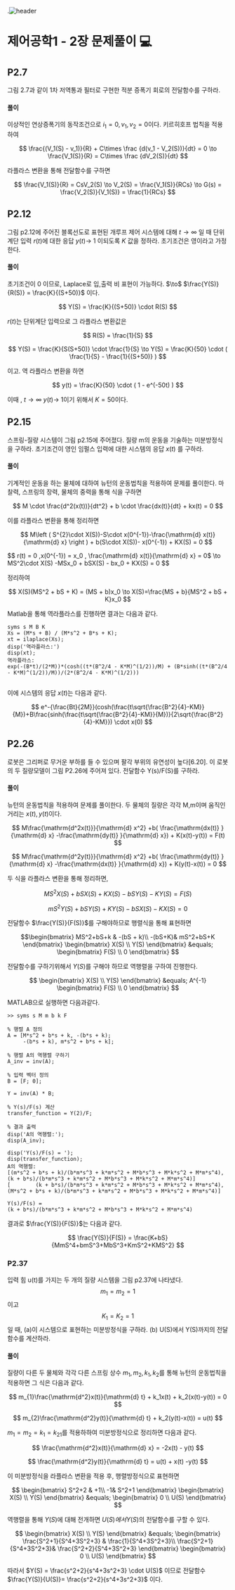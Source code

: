 .![header](https://capsule-render.vercel.app/api?type=wave&color=auto&height=300&section=header&text=Control-Systems-Engineering&fontSize=30)




#  제어공학1 - 2장 문제풀이 :computer: 



## P2.7 
그림 2.7과 같이 1차 저역통과 필터로 구현한 적분 증폭기 회로의 전달함수를 구하라.
#### 풀이

이상적인 연상증폭기의 동작조건으로  $i_1 =0,v_1,v_2=0$이다.
키르히호프 법칙을 적용하여 

$$
\frac{(V_1(S) - v_1)}{R} + C\times \frac {d(v_1 - V_2(S))}{dt} = 0 \to \frac{V_1(S)}{R} =  C\times \frac {dV_2(S)}{dt}
$$

라플라스 변환을 통해 전달함수를 구하면

$$
\frac{V_1(S)}{R} =  CsV_2(S) \to V_2(S) = \frac{V_1(S)}{RCs} \to G(s) = \frac{V_2(S)}{V_1(S)} = \frac{1}{RCs}
$$


## P2.12

그림 p2.12에 주어진 블록선도로 표현된 개루프 제어 시스템에 대해 $t \to \infty$ 일 때 단위계단 입력 $r(t)$에 대한 응답  $y(t)\to\ 1$ 이되도록 $K$ 값을 정하라. 초기조건은 영이라고 가정한다.
#### 풀이
초기조건이 0 이므로, Laplace로 입,출력 비 표현이 가능하다. $\to\$ $\frac{Y(S)}{R(S)} = \frac{K}{(S+50)}$ 이다.

$$
Y(S) = \frac{K}{(S+50)} \cdot R(S) 
$$

$r(t)$는 단위계단 입력으로 그 라플라스 변환값은

$$
R(S) = \frac{1}{S}
$$

$$
Y(S) = \frac{K}{S(S+50)} \cdot \frac{1}{S}  \to Y(S) = \frac{K}{50} \cdot ( \frac{1}{S} - \frac{1}{(S+50)} ) 
$$

이고. 역 라플라스 변환을 하면

$$
y(t) = \frac{K}{50} \cdot ( 1 - e^(-50t) ) 
$$

이때 , $t \to \infty$ $y(t) \to \ 1$이기 위해서 $K =50$이다.

## P2.15
스프링-질량 시스템이 그림 p2.15에 주어졌다. 질량 m의 운동을 기술하는 미분방정식을 구하라. 초기조건이 영인 임펄스 입력에 대한 시스템의 응답 $x(t)$ 를 구하라.

#### 풀이
기계적인 운동을 하는 물체에 대하여 뉴턴의 운동법칙을 적용하여 문제를 풀이한다.
마찰력, 스프링의 장력, 물체의 중력을 통해 식을 구하면

$$
M \cdot \frac{d^2(x(t))}{dt^2} + b \cdot \frac{dx(t)}{dt} + kx(t) = 0
$$

이를 라플라스 변환을 통해 정리하면

$$
M\left ( S^{2}\cdot X(S))-S\cdot x(0^{-1})-\frac{\mathrm{d} x(t)}{\mathrm{d} x} \right ) + b(S\cdot X(S))- x(0^{-1}) + KX(S) = 0
$$

$$
r(t) = 0 ,x(0^{-1}) = x_0 , \frac{\mathrm{d} x(t)}{\mathrm{d} x} = 0$ \to MS^2\cdot X(S) -MSx_0 + bSX(S) - bx_0 + KX(S) = 0
$$  

정리하여

$$
X(S)(MS^2 + bS + K) = (MS + b)x_0 \to X(S)=\frac{MS + b}{MS^2 + bS + K}x_0
$$

Matlab을 통해 역라플라스를 진행하면 결과는 다음과 같다.
```
syms s M B K
Xs = (M*s + B) / (M*s^2 + B*s + K);
xt = ilaplace(Xs);
disp('역라플라스:')
disp(xt);
역라플라스:
exp(-(B*t)/(2*M))*(cosh((t*(B^2/4 - K*M)^(1/2))/M) + (B*sinh((t*(B^2/4 - K*M)^(1/2))/M))/(2*(B^2/4 - K*M)^(1/2)))
 
```
이에 시스템의 응답 $x(t)$는 다음과 같다.

$$
e^-{\frac{Bt}{2M}}(cosh(\frac{t\sqrt{\frac{B^2}{4}-KM}}{M})+B\frac{sinh(\frac{t\sqrt{\frac{B^2}{4}-KM}}{M})}{2\sqrt{\frac{B^2}{4}-KM}}) \cdot x(0)
$$





## P2.26
로봇은 그리퍼로 무거운 부하를 들 수 있으며 팔각 부위의 유연성이 높다[6.20]. 이 로봇의 두 질량모델이 그림 P2.26에 주어져 있다. 전달함수 Y(s)/F(S)를 구하라.

#### 풀이
뉴턴의 운동법칙을 적용하여 문제를 풀이한다. 두 물체의 질량은 각각 M,m이며 움직인 거리는 $x(t), y(t)$이다.

$$
M\frac{\mathrm{d^2x(t)}}{\mathrm{d} x^2} +b( \frac{\mathrm{dx(t)} }{\mathrm{d} x} -\frac{\mathrm{dy(t)} }{\mathrm{d} x}) + K(x(t)-y(t)) = F(t)
$$

$$
M\frac{\mathrm{d^2y(t)}}{\mathrm{d} x^2} +b( \frac{\mathrm{dy(t)} }{\mathrm{d} x} -\frac{\mathrm{dx(t)} }{\mathrm{d} x}) + K(y(t)-x(t)) = 0
$$

두 식을 라플라스 변환을 통해 정리하면,

$$
MS^2X(S) +bSX(S) + KX(S) - bSY(S) - KY(S) = F(S)
$$


$$
mS^2Y(S) +bSY(S) + KY(S) - bSX(S) - KX(S) = 0
$$

전달함수 $\frac{Y(S)}{F(S)}$를 구해야하므로 행렬식을 통해 표현하면

$$\begin{bmatrix}
MS^2+bS+k & -(bS + k)\\ 
 -(bS+K)& mS^2+bS+K 
\end{bmatrix}
\begin{bmatrix}
X(S) \\
Y(S)
\end{bmatrix}
&equals;
\begin{bmatrix}
F(S) \\
0
\end{bmatrix}
$$

전달함수를 구하기위해서 $Y(S)$를 구해야 하므로 역행렬을 구하여 진행한다.

$$
\begin{bmatrix}
X(S) \\
Y(S)
\end{bmatrix}
&equals;
A^{-1}
\begin{bmatrix}
F(S) \\
0
\end{bmatrix}
$$

MATLAB으로 실행하면 다음과같다.
```
>> syms s M m b k F

% 행렬 A 정의
A = [M*s^2 + b*s + k, -(b*s + k);
     -(b*s + k), m*s^2 + b*s + k];

% 행렬 A의 역행렬 구하기
A_inv = inv(A);

% 입력 벡터 정의
B = [F; 0];

Y = inv(A) * B;

% Y(s)/F(s) 계산
transfer_function = Y(2)/F;

% 결과 출력
disp('A의 역행렬:');
disp(A_inv);

disp('Y(s)/F(s) = ');
disp(transfer_function);
A의 역행렬:
[(m*s^2 + b*s + k)/(b*m*s^3 + k*m*s^2 + M*b*s^3 + M*k*s^2 + M*m*s^4),         (k + b*s)/(b*m*s^3 + k*m*s^2 + M*b*s^3 + M*k*s^2 + M*m*s^4)]
[        (k + b*s)/(b*m*s^3 + k*m*s^2 + M*b*s^3 + M*k*s^2 + M*m*s^4), (M*s^2 + b*s + k)/(b*m*s^3 + k*m*s^2 + M*b*s^3 + M*k*s^2 + M*m*s^4)]
 
Y(s)/F(s) = 
(k + b*s)/(b*m*s^3 + k*m*s^2 + M*b*s^3 + M*k*s^2 + M*m*s^4)
```
결과로 $\frac{Y(S)}{F(S)}$는 다음과 같다.

$$
\frac{Y(S)}{F(S)} = \frac{K+bS}{MmS^4+bmS^3+MbS^3+KmS^2+KMS^2}
$$


### P2.37
입력 힘 u(t)를 가지는 두 개의 질량 시스템을 그림 p2.37에 나타냈다. $$m_1=m_2=1$$이고 $$K_1=K_2=1$$일 때, (a)이 시스템으로 표현하는 미분방정식을 구하라. (b) U(S)에서 Y(S)까지의 전달함수를 계산하라.
#### 풀이

질량이 다른 두 물체와 각각 다른 스프링 상수 $m_1, m_2, k_1, k_2$를 통해 뉴턴의 운동법칙을 적용하면 그 식은 다음과 같다.

$$
m_{1}\frac{\mathrm{d^2}x(t)}{\mathrm{d} t} + k_1x(t) + k_2(x(t)-y(t)) = 0
$$

$$
m_{2}\frac{\mathrm{d^2}y(t)}{\mathrm{d} t} + k_2(y(t)-x(t)) = u(t)
$$

$m_1=m_2=k_1=k_21$를 적용하하여 미분방정식으로 정리하면 다음과 같다.

$$
\frac{\mathrm{d^2}x(t)}{\mathrm{d} x} = -2x(t) - y(t)
$$


$$
\frac{\mathrm{d^2}y(t)}{\mathrm{d} t} = u(t) + x(t) -y(t)
$$

이 미분방정식을 라플라스 변환을 적용 후, 행렬방정식으로 표현하면

$$
\begin{bmatrix}
S^2+2 & +1\\ 
 -1& S^2+1
\end{bmatrix}
\begin{bmatrix}
X(S) \\
Y(S)
\end{bmatrix}
&equals;
\begin{bmatrix}
0 \\
U(S)
\end{bmatrix}
$$

역행렬을 통해 $Y(S)$에 대해 전개하면  $U(S)에서 Y(S)$의 전달함수를 구할 수 있다.


$$
\begin{bmatrix}
X(S) \\
Y(S)
\end{bmatrix}
&equals;
\begin{bmatrix}
\frac{S^2+1}{S^4+3S^2+3} & \frac{1}{S^4+3S^2+3}\\ 
\frac{S^2+1}{S^4+3S^2+3}& \frac{S^2+2}{S^4+3S^2+3}
\end{bmatrix}
\begin{bmatrix}
0 \\
U(S)
\end{bmatrix}
$$


따라서 $Y(S) = \frac{s^2+2}{s^4+3s^2+3} \cdot U(S)$ 이므로 전달함수 $\frac{Y(S)}{U(S)}= \frac{s^2+2}{s^4+3s^2+3}$ 이다.








